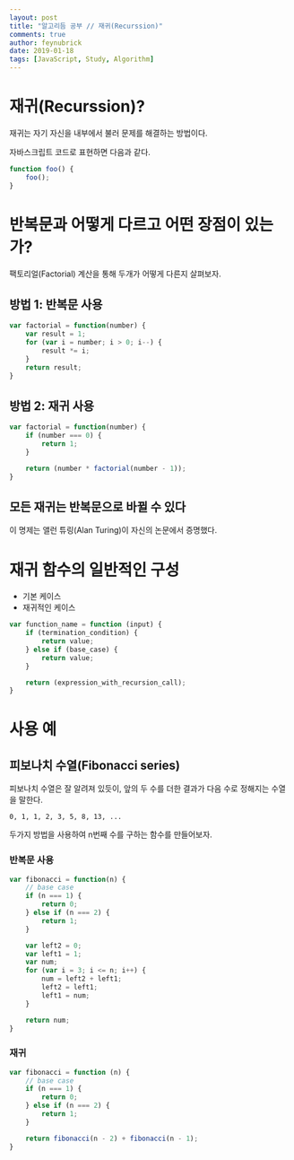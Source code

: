```yaml
---
layout: post
title: "알고리듬 공부 // 재귀(Recurssion)"
comments: true
author: feynubrick
date: 2019-01-18
tags: [JavaScript, Study, Algorithm]
---
```


# 재귀(Recurssion)?

재귀는 자기 자신을 내부에서 불러 문제를 해결하는 방법이다.

자바스크립트 코드로 표현하면 다음과 같다.

```javascript
function foo() {
    foo();
}
```

# 반복문과 어떻게 다르고 어떤 장점이 있는가?

팩토리얼(Factorial) 계산을 통해 두개가 어떻게 다른지 살펴보자.

## 방법 1: 반복문 사용

```javascript
var factorial = function(number) {
    var result = 1;
    for (var i = number; i > 0; i--) {
        result *= i;
    }
    return result;
}
```

## 방법 2: 재귀 사용

```javascript
var factorial = function(number) {
    if (number === 0) {
        return 1;
    }

    return (number * factorial(number - 1));
}
```

## 모든 재귀는 반복문으로 바뀔 수 있다

이 명제는 앨런 튜링(Alan Turing)이 자신의 논문에서 증명했다.

# 재귀 함수의 일반적인 구성

- 기본 케이스
- 재귀적인 케이스

```javascript
var function_name = function (input) {
    if (termination_condition) {
        return value;
    } else if (base_case) {
        return value;
    }

    return (expression_with_recursion_call);
}
```

# 사용 예

## 피보나치 수열(Fibonacci series)

피보나치 수열은 잘 알려져 있듯이,
앞의 두 수를 더한 결과가 다음 수로 정해지는 수열을 말한다.

```
0, 1, 1, 2, 3, 5, 8, 13, ...
```

두가지 방법을 사용하여 n번째 수를 구하는 함수를 만들어보자.

### 반복문 사용

```javascript
var fibonacci = function(n) {
    // base case
    if (n === 1) {
        return 0;
    } else if (n === 2) {
        return 1;
    }

    var left2 = 0;
    var left1 = 1;
    var num;
    for (var i = 3; i <= n; i++) {
        num = left2 + left1;
        left2 = left1;
        left1 = num;
    }

    return num;
}
```

### 재귀

```javascript
var fibonacci = function (n) {
    // base case
    if (n === 1) {
        return 0;
    } else if (n === 2) {
        return 1;
    }

    return fibonacci(n - 2) + fibonacci(n - 1);
}
```